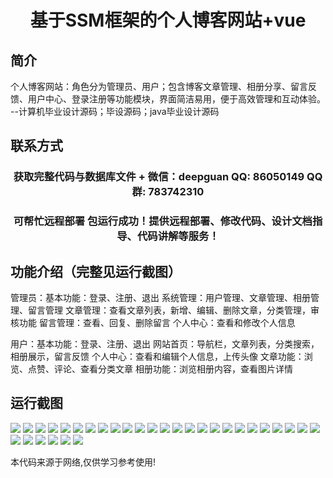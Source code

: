 <p><h1 align="center">基于SSM框架的个人博客网站+vue</h1></p>

## 简介
个人博客网站：角色分为管理员、用户；包含博客文章管理、相册分享、留言反馈、用户中心、登录注册等功能模块，界面简洁易用，便于高效管理和互动体验。    --计算机毕业设计源码；毕设源码；java毕业设计源码


## 联系方式
<p><h3 align="center">获取完整代码与数据库文件 + 微信：deepguan QQ: 86050149 QQ群: 783742310</h3></p>
<p><h3 align="center">可帮忙远程部署 包运行成功！提供远程部署、修改代码、设计文档指导、代码讲解等服务！</h3></p>

## 功能介绍（完整见运行截图）
管理员：基本功能：登录、注册、退出 系统管理：用户管理、文章管理、相册管理、留言管理 文章管理：查看文章列表，新增、编辑、删除文章，分类管理，审核功能 留言管理：查看、回复、删除留言 个人中心：查看和修改个人信息

用户：基本功能：登录、注册、退出 网站首页：导航栏，文章列表，分类搜索，相册展示，留言反馈 个人中心：查看和编辑个人信息，上传头像 文章功能：浏览、点赞、评论、查看分类文章 相册功能：浏览相册内容，查看图片详情


## 运行截图
![](https://bs-1329754181.cos.ap-shanghai.myqcloud.com/ssm/PersonalBlogWebsite/img/001.jpg)
![](https://bs-1329754181.cos.ap-shanghai.myqcloud.com/ssm/PersonalBlogWebsite/img/002.jpg)
![](https://bs-1329754181.cos.ap-shanghai.myqcloud.com/ssm/PersonalBlogWebsite/img/003.jpg)
![](https://bs-1329754181.cos.ap-shanghai.myqcloud.com/ssm/PersonalBlogWebsite/img/004.jpg)
![](https://bs-1329754181.cos.ap-shanghai.myqcloud.com/ssm/PersonalBlogWebsite/img/005.jpg)
![](https://bs-1329754181.cos.ap-shanghai.myqcloud.com/ssm/PersonalBlogWebsite/img/006.jpg)
![](https://bs-1329754181.cos.ap-shanghai.myqcloud.com/ssm/PersonalBlogWebsite/img/007.jpg)
![](https://bs-1329754181.cos.ap-shanghai.myqcloud.com/ssm/PersonalBlogWebsite/img/008.jpg)
![](https://bs-1329754181.cos.ap-shanghai.myqcloud.com/ssm/PersonalBlogWebsite/img/009.jpg)
![](https://bs-1329754181.cos.ap-shanghai.myqcloud.com/ssm/PersonalBlogWebsite/img/010.jpg)
![](https://bs-1329754181.cos.ap-shanghai.myqcloud.com/ssm/PersonalBlogWebsite/img/011.jpg)
![](https://bs-1329754181.cos.ap-shanghai.myqcloud.com/ssm/PersonalBlogWebsite/img/012.jpg)
![](https://bs-1329754181.cos.ap-shanghai.myqcloud.com/ssm/PersonalBlogWebsite/img/013.jpg)
![](https://bs-1329754181.cos.ap-shanghai.myqcloud.com/ssm/PersonalBlogWebsite/img/014.jpg)
![](https://bs-1329754181.cos.ap-shanghai.myqcloud.com/ssm/PersonalBlogWebsite/img/015.jpg)
![](https://bs-1329754181.cos.ap-shanghai.myqcloud.com/ssm/PersonalBlogWebsite/img/016.jpg)
![](https://bs-1329754181.cos.ap-shanghai.myqcloud.com/ssm/PersonalBlogWebsite/img/017.jpg)
![](https://bs-1329754181.cos.ap-shanghai.myqcloud.com/ssm/PersonalBlogWebsite/img/018.jpg)
![](https://bs-1329754181.cos.ap-shanghai.myqcloud.com/ssm/PersonalBlogWebsite/img/019.jpg)
![](https://bs-1329754181.cos.ap-shanghai.myqcloud.com/ssm/PersonalBlogWebsite/img/020.jpg)
![](https://bs-1329754181.cos.ap-shanghai.myqcloud.com/ssm/PersonalBlogWebsite/img/021.jpg)
![](https://bs-1329754181.cos.ap-shanghai.myqcloud.com/ssm/PersonalBlogWebsite/img/022.jpg)
![](https://bs-1329754181.cos.ap-shanghai.myqcloud.com/ssm/PersonalBlogWebsite/img/023.jpg)
![](https://bs-1329754181.cos.ap-shanghai.myqcloud.com/ssm/PersonalBlogWebsite/img/024.jpg)
![](https://bs-1329754181.cos.ap-shanghai.myqcloud.com/ssm/PersonalBlogWebsite/img/025.jpg)
![](https://bs-1329754181.cos.ap-shanghai.myqcloud.com/ssm/PersonalBlogWebsite/img/026.jpg)
![](https://bs-1329754181.cos.ap-shanghai.myqcloud.com/ssm/PersonalBlogWebsite/img/027.jpg)
![](https://bs-1329754181.cos.ap-shanghai.myqcloud.com/ssm/PersonalBlogWebsite/img/028.jpg)
![](https://bs-1329754181.cos.ap-shanghai.myqcloud.com/ssm/PersonalBlogWebsite/img/029.jpg)
![](https://bs-1329754181.cos.ap-shanghai.myqcloud.com/ssm/PersonalBlogWebsite/img/030.jpg)
![](https://bs-1329754181.cos.ap-shanghai.myqcloud.com/ssm/PersonalBlogWebsite/img/031.jpg)

<p>本代码来源于网络,仅供学习参考使用!</p>
